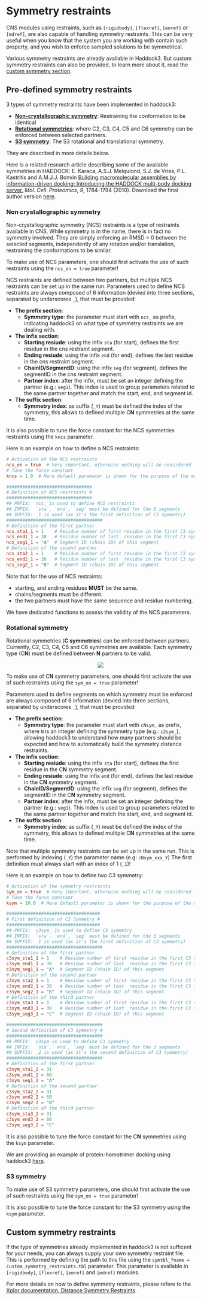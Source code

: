 # Symmetry restraints

CNS modules using restraints, such as `[rigidbody]`, `[flexref]`, `[emref]` or `[mdref]`, are also capable of handling symmetry restraints.
This can be very useful when you know that the system you are working with contain such property, and you wish to enforce sampled solutions to be symmetrical.

Various symmetry restraints are already available in Haddock3.
But custom symmetry restraints can also be provided, to learn more about it, read the [custom symmetry section](#custom-symmetry-restraints).


## Pre-defined symmetry restraints

3 types of symmetry restraints have been implemented in haddock3:

- [**Non-crystallographic symmetry**](#non-crystallographic-symmetry): Restraining the conformation to be identical
- [**Rotational symmetries**](#rotational-symmetry): where C2, C3, C4, C5 and C6 symmetry can be enforced between selected partners.
- [**S3 symmetry**](#s3-symmetry): The S3 rotational and translational symmetry.

They are described in more details below.

Here is a related research article describing some of the available symmetries in HADDOCK: E. Karaca, A.S.J. Melquiond, S.J. de Vries, P.L. Kastritis and A.M.J.J. Bonvin
[Building macromolecular assemblies by information-driven docking: Introducing the HADDOCK multi-body docking server.](https://doi.org/doi:10.1074/mcp.M000051-MCP201)
_Mol. Cell. Proteomics_, *9*, 1784-1794 (2010). Download the final author version <a href="https://igitur-archive.library.uu.nl/chem/2011-0314-200254/UUindex.html">here</a>.


### Non crystallographic symmetry

Non-crystallographic symmetry (NCS) restraints is a type of restraints available in CNS.
While symmetry is in the name, there is in fact no symmetry involved.
They are simply enforcing an RMSD = 0 between the selected segments, independently of any rotation and/or translation, restraining the conformations to be similar.

To make use of NCS parameters, one should first activate the use of such restraints using the `ncs_on = true` parameter!

NCS restraints are defined between two partners, but multiple NCS restraints can be set up in the same run.
Parameters used to define NCS restraints are always composed of 6 information (devied into three sections, separated by underscores `_`), that must be provided:

- **The prefix section**:
  - **Symmetry type**: the parameter must start with `ncs_` as prefix, indicating haddock3 on what type of symmetry restraints we are dealing with.
- **The infix section**:
  - **Starting resiude**: using the infix `sta` (for start), defines the first residue in the cns restraint segment.
  - **Ending resiude**: using the infix `end` (for end), defines the last residue in the cns restraint segment.
  - **ChainID/SegmentID**: using the infix `seg` (for segment), defines the segmentID in the cns restraint segment.
  - **Partner index**: after the infix, must be set an integer defining the partner (e.g.: `seg1`). This index is used to group parameters related to the same partner together and match the start, end, and segment id.
- **The suffix section**:
  - **Symmetry index**: as suffix (`_Y`) must be defined the index of the symmetry, this allows to defined multiple C**N** symmetries at the same time.

It is also possible to tune the force constant for the NCS symmetries restraints using the `kncs` parameter.

Here is an example on how to define a NCS restraints:
```toml
# Activation of the NCS restraints
ncs_on = true  # Very important, otherwise nothing will be considered
# Tune the force constant
kncs = 1.0  # Here default parameter is shown for the purpose of the manual

################################
# Definition of NCS restraints #
################################
## PRFIX:  ncs_ is used to define NCS restraints
## INFIX:  `sta`, `end`, `seg` must be defined for the 3 segments
## SUFFIX: _1 is used (as it's the first definition of C3 symmetry)
####################################
# Definition of the first partner
ncs_sta1_1 = 1    # Residue number of first residue in the first C3 symmetry segment 
ncs_end1_1 = 30   # Residue number of last  residue in the first C3 symmetry segment 
ncs_seg1_1 = "A"  # Segment ID (chain ID) of this segment
# Definition of the second partner
ncs_sta2_1 = 1    # Residue number of first residue in the first C3 symmetry segment 
ncs_end2_1 = 30   # Residue number of last  residue in the first C3 symmetry segment 
ncs_seg2_1 = "B"  # Segment ID (chain ID) of this segment
```

Note that for the use of NCS restraints:

- starting, and ending residues **MUST** be the same.
- chains/segments must be different.
- the two partners must have the same sequence and residue numbering.

We have dedicated functions to assess the validity of the NCS parameters.

### Rotational symmetry

Rotational symmetries (**C symmetries**) can be enforced between partners.
Currently, C2, C3, C4, C5 and C6 symmetries are available.
Each symmetry type (C**N**) must be defined between **N** partners to be valid.

<figure align="center">
<img src="./images/CN_symmetries_haddock.jpg">
</figure>

To make use of C**N** symmetry parameters, one should first activate the use of such restraints using the `sym_on = true` parameter!

Parameters used to define segments on which symmetry must be enforced are always composed of 6 information (devied into three sections, separated by underscores `_`), that must be provided:

- **The prefix section**:
  - **Symmetry type**: the parameter must start with `cNsym_` as prefix, where `N` is an integer defining the symmetry type (e.g.: `c2sym_`), allowing haddock3 to understand how many partners should be expected and how to automatically build the symmetry distance restraints.
- **The infix section**:
  - **Starting resiude**: using the infix `sta` (for start), defines the first residue in the C**N** symmetry segment.
  - **Ending resiude**: using the infix `end` (for end), defines the last residue in the C**N** symmetry segment.
  - **ChainID/SegmentID**: using the infix `seg` (for segment), defines the segmentID in the C**N** symmetry segment.
  - **Partner index**: after the infix, must be set an integer defining the partner (e.g.: `seg1`). This index is used to group parameters related to the same partner together and match the start, end, and segment id.
- **The suffix section**:
  - **Symmetry index**: as suffix (`_Y`) must be defined the index of the symmetry, this allows to defined multiple C**N** symmetries at the same time.

Note that multiple symmetry restraints can be set up in the same run.
This is performed by indexing (`_Y`) the parameter name (e.g: `cNsym_xxx_Y`)
The first definition must always start with an index of 1 (`_1`)!

Here is an example on how to define two C3 symmetry:

```toml
# Activation of the symmetry restraints
sym_on = true  # Very important, otherwise nothing will be considered
# Tune the force constant
ksym = 10.0  # Here default parameter is shown for the purpose of the manual

###################################
# First definition of C3 Symmetry #
###################################
## PRFIX:  c3sym_ is used to define C3 symmetry
## INFIX:  `sta`, `end`, `seg` must be defined for the 3 segments
## SUFFIX: _1 is used (as it's the first definition of C3 symmetry)
####################################
# Definition of the first partner
c3sym_sta1_1 = 1    # Residue number of first residue in the first C3 symmetry segment 
c3sym_end1_1 = 30   # Residue number of last  residue in the first C3 symmetry segment 
c3sym_seg1_1 = "A"  # Segment ID (chain ID) of this segment
# Definition of the second partner
c3sym_sta2_1 = 1    # Residue number of first residue in the first C3 symmetry segment 
c3sym_end2_1 = 30   # Residue number of last  residue in the first C3 symmetry segment 
c3sym_seg2_1 = "B"  # Segment ID (chain ID) of this segment
# Definition of the third partner
c3sym_sta3_1 = 1    # Residue number of first residue in the first C3 symmetry segment 
c3sym_end3_1 = 30   # Residue number of last  residue in the first C3 symmetry segment 
c3sym_seg3_1 = "C"  # Segment ID (chain ID) of this segment

####################################
# Second definition of C3 Symmetry #
####################################
## PRFIX:  c3sym is used to define C3 symmetry
## INFIX:  `sta`, `end`, `seg` must be defined for the 3 segments
## SUFFIX: _2 is used (as it's the second definition of C3 symmetry)
####################################
# Definition of the first partner
c3sym_sta1_2 = 31
c3sym_end1_2 = 60
c3sym_seg1_2 = "A"
# Definition of the second partner
c3sym_sta2_2 = 31
c3sym_end2_2 = 60
c3sym_seg2_2 = "B"
# Definition of the third partner
c3sym_sta3_2 = 31
c3sym_end3_2 = 60
c3sym_seg3_2 = "C"
```

It is also possible to tune the force constant for the C**N** symmetries using the `ksym` parameter.

We are providing an example of protein-homotrimer docking using haddock3 [here](/software/haddock3/manual/docking_scenarios#protein-homotrimer).


### S3 symmetry

To make use of S3 symmetry parameters, one should first activate the use of such restraints using the `sym_on = true` parameter!

It is also possible to tune the force constant for the S3 symmetry using the `ksym` parameter.


## Custom symmetry restraints

If the type of symmetries already implemented in haddock3 is not sufficent for your needs, you can always supply your own symmetry restraint file.
This is performed by defining the path to this file using the `symtbl_fname = custom_symmetry_restraints.tbl` parameter.
This parameter is available in `[rigidbody]`, `[flexref]`, `[emref]` and `[mdref]` modules.

For more details on how to define symmetry restraints, please refere to the [Xplor documentation, Distance Symmetry Restraints](https://nmr.cit.nih.gov/xplor-nih/xplorMan/node393.html).
